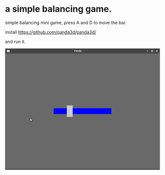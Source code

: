 # a simple balancing game.

simple balancing mini game, press A and D to move the bar.

install https://github.com/panda3d/panda3d/

and run it.

![Such fidelty](Screenshot.png)
